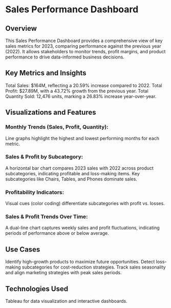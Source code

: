 # Sales Performance Dashboard

## Overview
This Sales Performance Dashboard provides a comprehensive view of key sales metrics for 2023, comparing performance against the previous year (2022). It allows stakeholders to monitor trends, profit margins, and product performance to drive data-informed business decisions.

## Key Metrics and Insights

Total Sales: $164M, reflecting a 20.59% increase compared to 2022.
Total Profit: $27.89M, with a 43.72% growth from the previous year.
Total Quantity Sold: 12,476 units, marking a 26.83% increase year-over-year.

## Visualizations and Features
### Monthly Trends (Sales, Profit, Quantity):
Line graphs highlight the highest and lowest performing months for each metric.
### Sales & Profit by Subcategory:
A horizontal bar chart compares 2023 sales with 2022 across product subcategories, indicating profitable and loss-making items. Key subcategories like Chairs, Tables, and Phones dominate sales.
### Profitability Indicators:
Visual cues (color coding) differentiate subcategories with profit vs. losses.
### Sales & Profit Trends Over Time:
A dual-line chart captures weekly sales and profit fluctuations, indicating periods of performance above or below average.

## Use Cases
Identify high-growth products to maximize future opportunities.
Detect loss-making subcategories for cost-reduction strategies.
Track sales seasonality and align marketing strategies with peak sales periods.

## Technologies Used
Tableau for data visualization and interactive dashboards.
